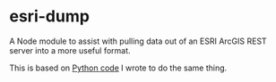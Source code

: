 esri-dump
=========

A Node module to assist with pulling data out of an ESRI ArcGIS REST server into a more useful format.

This is based on [Python code](http://github.com/iandees/esri-dump) I wrote to do the same thing.
